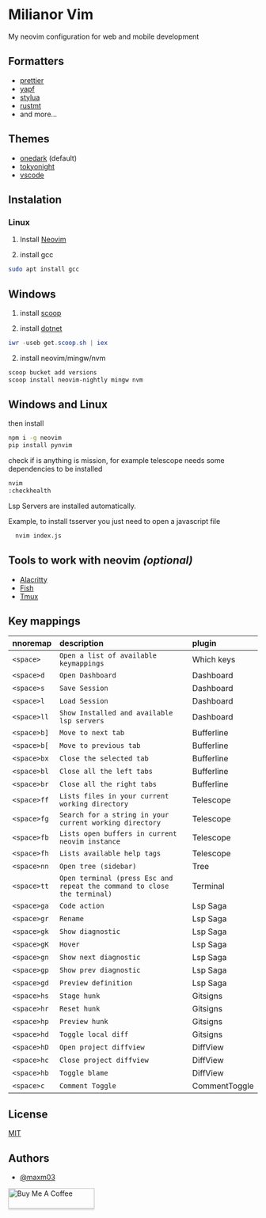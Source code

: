 
# Milianor Vim

My neovim configuration for web and mobile development

## Formatters
- [prettier](https://prettier.io/)
- [yapf](https://github.com/google/yapf)
- [stylua](https://github.com/JohnnyMorganz/StyLua)
- [rustmt](https://github.com/rust-lang/rustfmt)
- and more...

## Themes
- [onedark](https://github.com/navarasu/onedark.nvim) (default)
- [tokyonight](https://github.com/folke/tokyonight.nvim)
- [vscode](https://github.com/Mofiqul/vscode.nvim)

## Instalation

### Linux
1. Install [Neovim](https://neovim.io/)


2. install gcc

```bash
sudo apt install gcc
```

## Windows
1. install [scoop](https://scoop.sh/)

2. install [dotnet](https://dotnet.microsoft.com/en-us/download)

```powershell
iwr -useb get.scoop.sh | iex
```

2. install neovim/mingw/nvm

```powershell
scoop bucket add versions
scoop install neovim-nightly mingw nvm
```

## Windows and Linux

then install
```bash
npm i -g neovim
pip install pynvim
```

check if is anything is mission, for example telescope needs some dependencies to be installed
```bash
nvim
:checkhealth
```

Lsp Servers are installed automatically.

Example, to install tsserver you just need to open a javascript file
```bash
  nvim index.js
```


## Tools to work with neovim *(optional)*
 
- [Alacritty](https://github.com/alacritty/alacritty)
- [Fish](https://fishshell.com/)
- [Tmux](https://github.com/tmux/tmux)


## Key mappings


| nnoremap   | description       | plugin                           |
| :---------- | :--------- | :---------------------------------- |
| `<space>` | `Open a list of available keymappings` | Which keys |
| `<space>d` | `Open Dashboard` | Dashboard |
| `<space>s` | `Save Session` | Dashboard |
| `<space>l` | `Load Session` | Dashboard |
| `<space>ll` | `Show Installed and available lsp servers` | Dashboard |
| `<space>b]` | `Move to next tab` | Bufferline |
| `<space>b[` | `Move to previous tab` | Bufferline |
| `<space>bx` | `Close the selected tab` | Bufferline |
| `<space>bl` | `Close all the left tabs` | Bufferline |
| `<space>br` | `Close all the right tabs` | Bufferline |
| `<space>ff` | `Lists files in your current working directory` | Telescope |
| `<space>fg` | `Search for a string in your current working directory` | Telescope |
| `<space>fb` | `Lists open buffers in current neovim instance` | Telescope |
| `<space>fh` | `Lists available help tags` | Telescope |
| `<space>nn` | `Open tree (sidebar)` | Tree |
| `<space>tt` | `Open terminal (press Esc and repeat the command to close the terminal)` | Terminal |
| `<space>ga` | `Code action` | Lsp Saga |
| `<space>gr` | `Rename` | Lsp Saga |
| `<space>gk` | `Show diagnostic` | Lsp Saga |
| `<space>gK` | `Hover` | Lsp Saga |
| `<space>gn` | `Show next diagnostic` | Lsp Saga |
| `<space>gp` | `Show prev diagnostic` | Lsp Saga |
| `<space>gd` | `Preview definition` | Lsp Saga |
| `<space>hs` | `Stage hunk` | Gitsigns |
| `<space>hr` | `Reset hunk` | Gitsigns |
| `<space>hp` | `Preview hunk` | Gitsigns |
| `<space>hd` | `Toggle local diff` | Gitsigns |
| `<space>hD` | `Open project diffview` | DiffView |
| `<space>hc` | `Close project diffview` | DiffView |
| `<space>hb` | `Toggle blame` | DiffView |
| `<space>c` | `Comment Toggle` | CommentToggle |


## License

[MIT](https://choosealicense.com/licenses/mit/)


## Authors

- [@maxm03](https://github.com/maxmx03)

<a href="https://www.buymeacoffee.com/milianor" target="_blank"><img src="https://www.buymeacoffee.com/assets/img/custom_images/orange_img.png" alt="Buy Me A Coffee" style="height: 41px !important;width: 174px !important;box-shadow: 0px 3px 2px 0px rgba(190, 190, 190, 0.5) !important;-webkit-box-shadow: 0px 3px 2px 0px rgba(190, 190, 190, 0.5) !important;" ></a>

